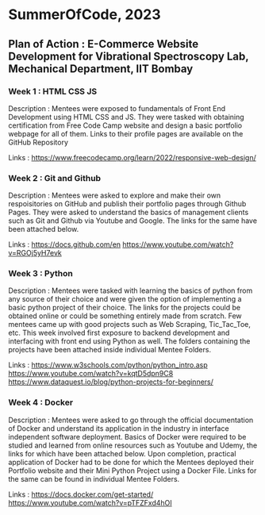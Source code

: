 # SummerOfCode, 2023


## Plan of Action : E-Commerce Website Development for Vibrational Spectroscopy Lab, Mechanical Department, IIT Bombay

### **Week 1 : HTML CSS JS**

Description : 
Mentees were exposed to fundamentals of Front End Development using HTML CSS and JS. 
They were tasked with obtaining certification from Free Code Camp website and design a basic portfolio webpage for all of them. 
Links to their profile pages are available on the GitHub Repository

Links : 
https://www.freecodecamp.org/learn/2022/responsive-web-design/

### **Week 2 : Git and Github**

Description : 
Mentees were asked to explore and make their own respoisitories on GitHub and publish their portfolio pages through Github Pages.
They were asked to understand the basics of management clients such as Git and Github via Youtube and Google. The links for the same have been attached below.

Links : 
https://docs.github.com/en
https://www.youtube.com/watch?v=RGOj5yH7evk

### **Week 3 : Python**

Description : 
Mentees were tasked with learning the basics of python from any source of their choice and were given the option of implementing a basic python project of their choice. 
The links for the projects could be obtained online or could be something entirely made from scratch. Few mentees came up with good projects such as Web Scraping, Tic_Tac_Toe, etc.
This week involved first exposure to backend development and interfacing with front end using Python as well. The folders containing the projects have been attached inside 
individual Mentee Folders.

Links : 
https://www.w3schools.com/python/python_intro.asp
https://www.youtube.com/watch?v=kqtD5dpn9C8
https://www.dataquest.io/blog/python-projects-for-beginners/

### **Week 4 : Docker**

Description : 
Mentees were asked to go through the official documentation of Docker and understand its application in the industry in interface independent software deployment. 
Basics of Docker were required to be studied and learned from online resources such as Youtube and Udemy, the links for which have been attached below. Upon completion, 
practical application of Docker had to be done for which the Mentees deployed their Portfolio website and their Mini Python Project using a Docker File.
Links for the same can be found in individual Mentee Folders.

Links :
https://docs.docker.com/get-started/
https://www.youtube.com/watch?v=pTFZFxd4hOI






